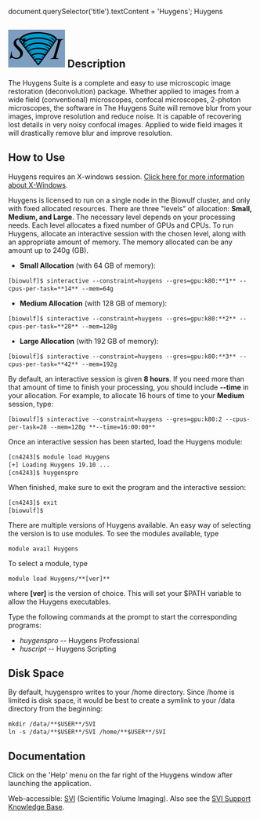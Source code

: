 

document.querySelector('title').textContent = 'Huygens';
Huygens

![Huygens logo](Huygens_logo.png)
Description
-----------


The Huygens Suite is a complete and easy to use microscopic image restoration (deconvolution) package. Whether applied to images from a wide field (conventional) microscopes, confocal microscopes, 2-photon microscopes, the software in The Huygens Suite will remove blur from your images, improve resolution and reduce noise. It is capable of recovering lost details in very noisy confocal images. Applied to wide field images it will drastically remove blur and improve resolution.


How to Use
----------



Huygens requires an X-windows session. [Click here for more information about X-Windows](/docs/connect.html).


Huygens is licensed to run on a single node in the Biowulf cluster, and only with fixed allocated resources. There
 are three "levels" of allocation: **Small, Medium, and Large**. The necessary level depends on your
 processing needs. Each level allocates a fixed number of GPUs and CPUs. To run Huygens, allocate an
 interactive session with the chosen level, along with an appropriate amount of memory. The memory allocated can be
 any amount up to 240g (GB).


* **Small Allocation** (with 64 GB of memory): 
 
```
[biowulf]$ sinteractive --constraint=huygens --gres=gpu:k80:**1** --cpus-per-task=**14** --mem=64g
```
* **Medium Allocation** (with 128 GB of memory): 
 
```
[biowulf]$ sinteractive --constraint=huygens --gres=gpu:k80:**2** --cpus-per-task=**28** --mem=128g
```
* **Large Allocation** (with 192 GB of memory):
 
```
[biowulf]$ sinteractive --constraint=huygens --gres=gpu:k80:**3** --cpus-per-task=**42** --mem=192g
```


By default, an interactive session is given **8 hours**. If you need more than that amount of time to finish
 your processing, you should include **--time** in your allocation. For example, to allocate 16 hours of
 time to your **Medium** session, type:



```
[biowulf]$ sinteractive --constraint=huygens --gres=gpu:k80:2 --cpus-per-task=28 --mem=128g **--time=16:00:00**
```

Once an interactive session has been started, load the Huygens module:



```
[cn4243]$ module load Huygens
[+] Loading Huygens 19.10 ...
[cn4243]$ huygenspro
```

When finished, make sure to exit the program and the interactive session:



```
[cn4243]$ exit
[biowulf]$
```

There are multiple versions of Huygens available. An easy way of selecting the version is to use modules. To see the modules available, type



```
module avail Huygens
```

To select a module, type



```
module load Huygens/**[ver]**
```

 where **[ver]** is the version of choice. This will set your $PATH variable to allow the Huygens executables.


Type the following commands at the prompt to start the corresponding programs:


* *huygenspro* -- Huygens Professional
* *huscript* -- Huygens Scripting


Disk Space
----------


By default, huygenspro writes to your /home directory. Since /home is limited is disk space, it would be best to create a symlink to your /data directory from the beginning:



```
mkdir /data/**$USER**/SVI
ln -s /data/**$USER**/SVI /home/**$USER**/SVI

```

Documentation
-------------


Click on the 'Help' menu on the far right of the Huygens window after launching the application.


Web-accessible: [SVI](http://www.svi.nl) (Scientific Volume Imaging). Also see the [SVI Support Knowledge Base](http://support.svi.nl).





